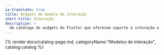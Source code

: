 ```yaml
---
ia-translate: true
title: Widgets de modelo de interação
short-title: Interação
description: >
  Um catálogo de widgets do Flutter que oferecem suporte à interação e navegação do usuário.
---
```


{% render docs/catalog-page.md, categoryName:"Modelos de interação", catalog:catalog %}
